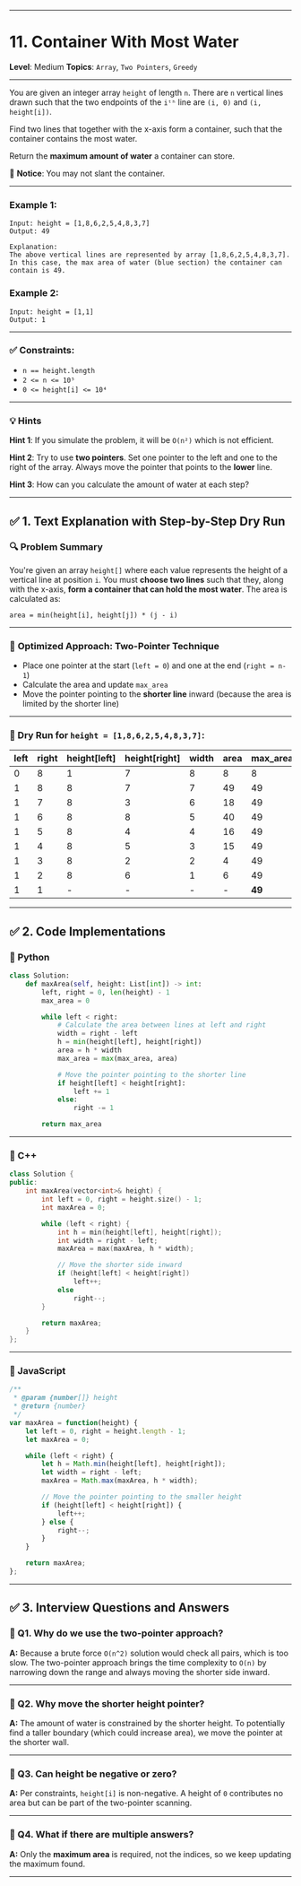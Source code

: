 
---

# 11. Container With Most Water

**Level**: Medium
**Topics**: `Array`, `Two Pointers`, `Greedy`

---

You are given an integer array `height` of length `n`.
There are `n` vertical lines drawn such that the two endpoints of the `iᵗʰ` line are `(i, 0)` and `(i, height[i])`.

Find two lines that together with the x-axis form a container, such that the container contains the most water.

Return the **maximum amount of water** a container can store.

📌 **Notice**: You may not slant the container.

---

### Example 1:

```
Input: height = [1,8,6,2,5,4,8,3,7]
Output: 49

Explanation:
The above vertical lines are represented by array [1,8,6,2,5,4,8,3,7].
In this case, the max area of water (blue section) the container can contain is 49.
```

### Example 2:

```
Input: height = [1,1]
Output: 1
```

---

### ✅ Constraints:

* `n == height.length`
* `2 <= n <= 10⁵`
* `0 <= height[i] <= 10⁴`

---

### 💡 Hints

**Hint 1**:
If you simulate the problem, it will be `O(n²)` which is not efficient.

**Hint 2**:
Try to use **two pointers**.
Set one pointer to the left and one to the right of the array.
Always move the pointer that points to the **lower** line.

**Hint 3**:
How can you calculate the amount of water at each step?

---

## ✅ 1. Text Explanation with Step-by-Step Dry Run

### 🔍 **Problem Summary**

You're given an array `height[]` where each value represents the height of a vertical line at position `i`.
You must **choose two lines** such that they, along with the x-axis, **form a container that can hold the most water**.
The area is calculated as:

```
area = min(height[i], height[j]) * (j - i)
```

---

### 🔧 **Optimized Approach: Two-Pointer Technique**

* Place one pointer at the start (`left = 0`) and one at the end (`right = n-1`)
* Calculate the area and update `max_area`
* Move the pointer pointing to the **shorter line** inward (because the area is limited by the shorter line)

---

### 🧪 Dry Run for `height = [1,8,6,2,5,4,8,3,7]`:

| left | right | height\[left] | height\[right] | width | area | max\_area |
| ---- | ----- | ------------- | -------------- | ----- | ---- | --------- |
| 0    | 8     | 1             | 7              | 8     | 8    | 8         |
| 1    | 8     | 8             | 7              | 7     | 49   | 49        |
| 1    | 7     | 8             | 3              | 6     | 18   | 49        |
| 1    | 6     | 8             | 8              | 5     | 40   | 49        |
| 1    | 5     | 8             | 4              | 4     | 16   | 49        |
| 1    | 4     | 8             | 5              | 3     | 15   | 49        |
| 1    | 3     | 8             | 2              | 2     | 4    | 49        |
| 1    | 2     | 8             | 6              | 1     | 6    | 49        |
| 1    | 1     | -             | -              | -     | -    | **49**    |

---

## ✅ 2. Code Implementations

### 🔸 Python

```python
class Solution:
    def maxArea(self, height: List[int]) -> int:
        left, right = 0, len(height) - 1
        max_area = 0

        while left < right:
            # Calculate the area between lines at left and right
            width = right - left
            h = min(height[left], height[right])
            area = h * width
            max_area = max(max_area, area)

            # Move the pointer pointing to the shorter line
            if height[left] < height[right]:
                left += 1
            else:
                right -= 1

        return max_area
```

---

### 🔹 C++

```cpp
class Solution {
public:
    int maxArea(vector<int>& height) {
        int left = 0, right = height.size() - 1;
        int maxArea = 0;

        while (left < right) {
            int h = min(height[left], height[right]);
            int width = right - left;
            maxArea = max(maxArea, h * width);

            // Move the shorter side inward
            if (height[left] < height[right])
                left++;
            else
                right--;
        }

        return maxArea;
    }
};
```

---

### 🔸 JavaScript

```javascript
/**
 * @param {number[]} height
 * @return {number}
 */
var maxArea = function(height) {
    let left = 0, right = height.length - 1;
    let maxArea = 0;

    while (left < right) {
        let h = Math.min(height[left], height[right]);
        let width = right - left;
        maxArea = Math.max(maxArea, h * width);

        // Move the pointer pointing to the smaller height
        if (height[left] < height[right]) {
            left++;
        } else {
            right--;
        }
    }

    return maxArea;
};
```

---

## ✅ 3. Interview Questions and Answers

### 📌 Q1. Why do we use the two-pointer approach?

**A:** Because a brute force `O(n^2)` solution would check all pairs, which is too slow. The two-pointer approach brings the time complexity to `O(n)` by narrowing down the range and always moving the shorter side inward.

---

### 📌 Q2. Why move the shorter height pointer?

**A:** The amount of water is constrained by the shorter height. To potentially find a taller boundary (which could increase area), we move the pointer at the shorter wall.

---

### 📌 Q3. Can height be negative or zero?

**A:** Per constraints, `height[i]` is non-negative. A height of `0` contributes no area but can be part of the two-pointer scanning.

---

### 📌 Q4. What if there are multiple answers?

**A:** Only the **maximum area** is required, not the indices, so we keep updating the maximum found.

---
